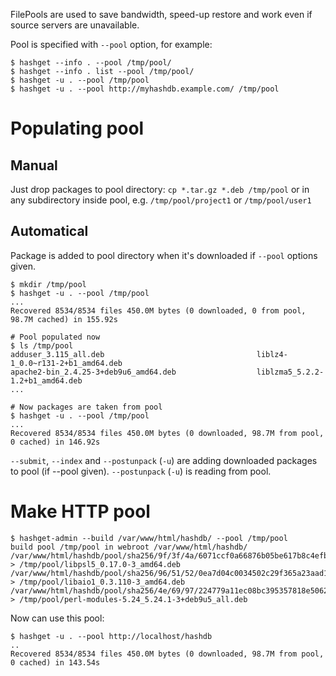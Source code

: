 FilePools are used to save bandwidth, speed-up restore and work even if source servers are unavailable.

Pool is specified with `--pool` option, for example:
~~~
$ hashget --info . --pool /tmp/pool/ 
$ hashget --info . list --pool /tmp/pool/
$ hashget -u . --pool /tmp/pool
$ hashget -u . --pool http://myhashdb.example.com/ /tmp/pool
~~~

# Populating pool

## Manual
Just drop packages to pool directory: `cp *.tar.gz *.deb /tmp/pool` or in any subdirectory inside pool, e.g. `/tmp/pool/project1` or `/tmp/pool/user1`

## Automatical
Package is added to pool directory when it's downloaded if `--pool` options given.
~~~
$ mkdir /tmp/pool
$ hashget -u . --pool /tmp/pool
...
Recovered 8534/8534 files 450.0M bytes (0 downloaded, 0 from pool, 98.7M cached) in 155.92s

# Pool populated now
$ ls /tmp/pool
adduser_3.115_all.deb                                  liblz4-1_0.0~r131-2+b1_amd64.deb
apache2-bin_2.4.25-3+deb9u6_amd64.deb                  liblzma5_5.2.2-1.2+b1_amd64.deb
...

# Now packages are taken from pool
$ hashget -u . --pool /tmp/pool
...
Recovered 8534/8534 files 450.0M bytes (0 downloaded, 98.7M from pool, 0 cached) in 146.92s
~~~
`--submit`, `--index` and `--postunpack` (`-u`) are adding downloaded packages to pool (if --pool given). `--postunpack` (`-u`) is reading from pool.

# Make HTTP pool
~~~
$ hashget-admin --build /var/www/html/hashdb/ --pool /tmp/pool
build pool /tmp/pool in webroot /var/www/html/hashdb/
/var/www/html/hashdb/pool/sha256/9f/3f/4a/6071ccf0a66876b05be617b8c4efbc85344c0e6b28da393196110e6826 > /tmp/pool/libpsl5_0.17.0-3_amd64.deb
/var/www/html/hashdb/pool/sha256/96/51/52/0ea7d04c0034502c29f365a23aad11409c365ac2fba4ddee7d3789438d > /tmp/pool/libaio1_0.3.110-3_amd64.deb
/var/www/html/hashdb/pool/sha256/4e/69/97/224779a11ec08bc395357818e50621eec349892ec8ff6efd8830b9e850 > /tmp/pool/perl-modules-5.24_5.24.1-3+deb9u5_all.deb
~~~

Now can use this pool:
~~~
$ hashget -u . --pool http://localhost/hashdb
..
Recovered 8534/8534 files 450.0M bytes (0 downloaded, 98.7M from pool, 0 cached) in 143.54s
~~~
